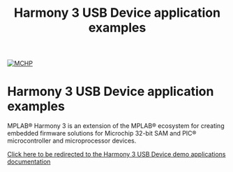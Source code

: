 ﻿---
title: Harmony 3 USB Device application examples
nav_order: 1
has_toc: false
---
[![MCHP](https://www.microchip.com/ResourcePackages/Microchip/assets/dist/images/logo.png)](https://www.microchip.com)

# Harmony 3 USB Device application examples
MPLAB® Harmony 3 is an extension of the MPLAB® ecosystem for creating embedded
firmware solutions for Microchip 32-bit SAM and PIC® microcontroller and microprocessor
devices.

[Click here to be redirected to the Harmony 3 USB Device demo applications documentation](docs/docs_md/GUID-90055758-897E-445A-8A8B-CE4EBF3930A7.md)
